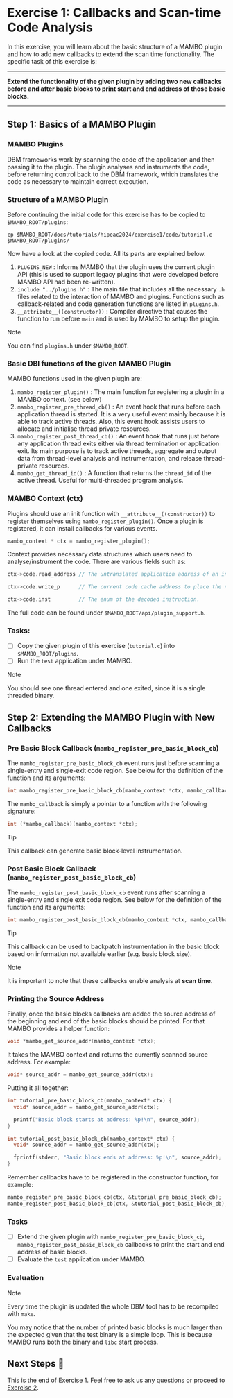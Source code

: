 # Exercise 1: Callbacks and Scan-time Code Analysis

In this exercise, you will learn about the basic structure of a MAMBO plugin and how to add new callbacks to extend the scan time functionality. The specific task of this exercise is:
___
**Extend the functionality of the given plugin by adding two new callbacks before and after basic blocks to print start and end address of those basic blocks.**
___

## Step 1: Basics of a MAMBO Plugin

### MAMBO Plugins

DBM frameworks work by scanning the code of the application and then passing it to the plugin. The plugin analyses and instruments the code, before returning control back to the DBM framework, which translates the code as necessary to maintain correct execution.

### Structure of a MAMBO Plugin

Before continuing the initial code for this exercise has to be copied to `$MAMBO_ROOT/plugins`:

```shell
cp $MAMBO_ROOT/docs/tutorials/hipeac2024/exercise1/code/tutorial.c $MAMBO_ROOT/plugins/
```

Now have a look at the copied code. All its parts are explained below.

1. `PLUGINS_NEW` : Informs MAMBO that the plugin uses the current plugin API (this is used to support legacy plugins that were developed before MAMBO API had been re-written).
2. `include "../plugins.h"` : The main file that includes all the necessary `.h` files related to the interaction of MAMBO and plugins. Functions such as callback-related and code generation functions are listed in `plugins.h`.
3. `__attribute__((constructor))` : Compiler directive that causes the function to run before `main` and is used by MAMBO to setup the plugin.

> [!NOTE]
> You can find `plugins.h` under `$MAMBO_ROOT`.

### Basic DBI functions of the given MAMBO Plugin

MAMBO functions used in the given plugin are:

1. `mambo_register_plugin()` : The main function for registering a plugin in a MAMBO context. (see below)
2. `mambo_register_pre_thread_cb()` : An event hook that runs before each application thread is started. It is a very useful event mainly because it is able to track active threads. Also, this event hook assists users to allocate and initialise thread private resources.
3. `mambo_register_post_thread_cb()` : An event hook that runs just before any application thread exits either via thread termination or application exit. Its main purpose is to track active threads, aggregate and output data from thread-level analysis and instrumentation, and release thread-private resources.
4. `mambo_get_thread_id()` : A function that returns the `thread_id` of the active thread. Useful for multi-threaded program analysis.

### MAMBO Context (ctx)

Plugins should use an init function with `__attribute__((constructor))` to register themselves using `mambo_register_plugin()`. Once a plugin is registered, it can install callbacks for various events.

```c
mambo_context * ctx = mambo_register_plugin();
```

Context provides necessary data structures which users need to analyse/instrument the code. There are various fields such as:

```c
ctx->code.read_address // The untranslated application address of an instruction.​

ctx->code.write_p      // The current code cache address to place the next instruction.​

ctx->code.inst         // The enum of the decoded instruction.
```

The full code can be found under `$MAMBO_ROOT/api/plugin_support.h`.

### Tasks:

- [ ] Copy the given plugin of this exercise (`tutorial.c`) into `$MAMBO_ROOT/plugins`.
- [ ] Run the `test` application under MAMBO.

> [!NOTE]
> You should see one thread entered and one exited, since it is a single threaded binary.

## Step 2: Extending the MAMBO Plugin with New Callbacks

### Pre Basic Block Callback (`mambo_register_pre_basic_block_cb`)

The `mambo_register_pre_basic_block_cb` event runs just before scanning a single-entry and single-exit code region. See below for the definition of the function and its arguments:

```c
int mambo_register_pre_basic_block_cb(mambo_context *ctx, mambo_callback cb);
```

The `mambo_callback` is simply a pointer to a function with the following signature:

```c
int (*mambo_callback)(mambo_context *ctx);
```

>[!TIP]
> This callback can generate basic block-level instrumentation.

### Post Basic Block Callback (`mambo_register_post_basic_block_cb`)

The `mambo_register_post_basic_block_cb` event runs after scanning a single-entry and single exit code region. See below for the definition of the function and its arguments:

```c
int mambo_register_post_basic_block_cb(mambo_context *ctx, mambo_callback cb);
```

>[!TIP]
> This callback can be used to backpatch instrumentation in the basic block based on information not available earlier (e.g. basic block size).

> [!NOTE]
> It is important to note that these callbacks enable analysis at **scan time**.

### Printing the Source Address

Finally, once the basic blocks callbacks are added the source address of the beginning and end of the basic blocks should be printed. For that MAMBO provides a helper function:

```c
void *mambo_get_source_addr(mambo_context *ctx);
```

It takes the MAMBO context and returns the currently scanned source address. For example:

```c
void* source_addr = mambo_get_source_addr(ctx);
```

Putting it all together:

```c
int tutorial_pre_basic_block_cb(mambo_context* ctx) {
  void* source_addr = mambo_get_source_addr(ctx);

  printf("Basic block starts at address: %p!\n", source_addr);
}

int tutorial_post_basic_block_cb(mambo_context* ctx) {
  void* source_addr = mambo_get_source_addr(ctx);

  fprintf(stderr, "Basic block ends at address: %p!\n", source_addr);
}
```

Remember callbacks have to be registered in the constructor function, for example:

```c
mambo_register_pre_basic_block_cb(ctx, &tutorial_pre_basic_block_cb);
mambo_register_post_basic_block_cb(ctx, &tutorial_post_basic_block_cb);
```

### Tasks

- [ ] Extend the given plugin with `mambo_register_pre_basic_block_cb`, `mambo_register_post_basic_block_cb` callbacks to print the start and end address of basic blocks.
- [ ] Evaluate the `test` application under MAMBO.

### Evaluation

> [!NOTE]
> Every time the plugin is updated the whole DBM tool has to be recompiled with `make`.

You may notice that the number of printed basic blocks is much larger than the expected given that the test binary is a simple loop. This is because MAMBO runs both the binary and `libc` start process.

## Next Steps 👏

This is the end of Exercise 1. Feel free to ask us any questions or proceed to [Exercise 2](../exercise2/README.md).
